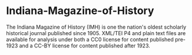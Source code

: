 # Indiana-Magazine-of-History
The Indiana Magazine of History (IMH) is one the nation's oldest scholarly historical journal published since 1905. XML/TEI P4 and plain text files are available for analysis under both a CC0 license for content published pre-1923 and a CC-BY license for content published after 1923.
